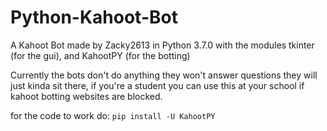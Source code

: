 # Python-Kahoot-Bot
A Kahoot Bot made by Zacky2613 in Python 3.7.0 with the modules tkinter (for the gui), and KahootPY (for the botting)

Currently the bots don't do anything they won't answer questions they will just kinda sit there, if you're a student you can use this at your school if kahoot botting websites are blocked.

for the code to work do: `pip install -U KahootPY`
